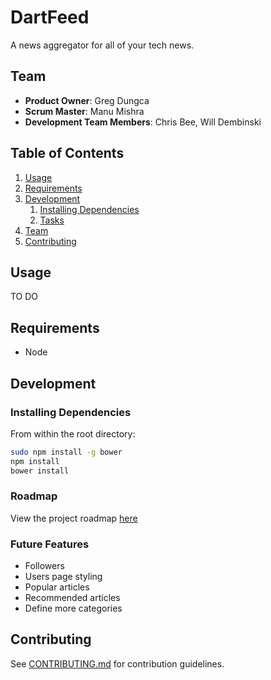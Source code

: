 # DartFeed

A news aggregator for all of your tech news.

## Team

  - __Product Owner__: Greg Dungca
  - __Scrum Master__: Manu Mishra
  - __Development Team Members__: Chris Bee, Will Dembinski

## Table of Contents

1. [Usage](#Usage)
1. [Requirements](#requirements)
1. [Development](#development)
    1. [Installing Dependencies](#installing-dependencies)
    1. [Tasks](#tasks)
1. [Team](#team)
1. [Contributing](#contributing)

## Usage

TO DO


## Requirements

- Node

## Development

### Installing Dependencies

From within the root directory:

```sh
sudo npm install -g bower
npm install
bower install
```

### Roadmap

View the project roadmap [here](LINK_TO_PROJECT_ISSUES)

### Future Features

- Followers
- Users page styling
- Popular articles
- Recommended articles
- Define more categories 

## Contributing

See [CONTRIBUTING.md](CONTRIBUTING.md) for contribution guidelines.
